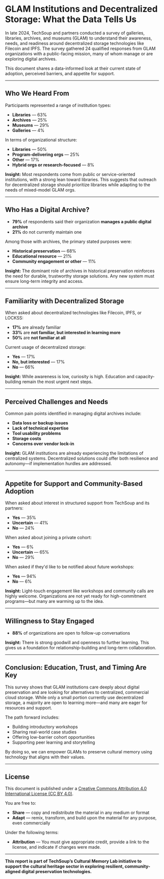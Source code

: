 # GLAM Institutions and Decentralized Storage: What the Data Tells Us

In late 2024, TechSoup and partners conducted a survey of galleries, libraries, archives, and museums (GLAM) to understand their awareness, needs, and readiness around decentralized storage technologies like Filecoin and IPFS. The survey gathered 24 qualified responses from GLAM organizations with a public-facing mission, many of whom manage or are exploring digital archives.

This document shares a data-informed look at their current state of adoption, perceived barriers, and appetite for support.

---

## Who We Heard From

Participants represented a range of institution types:

* **Libraries** — 63%
* **Archives** — 25%
* **Museums** — 29%
* **Galleries** — 4%

In terms of organizational structure:

* **Libraries** — 50%
* **Program-delivering orgs** — 25%
* **Other** — 17%
* **Hybrid orgs or research-focused** — 8%

**Insight:** Most respondents come from public or service-oriented institutions, with a strong lean toward libraries. This suggests that outreach for decentralized storage should prioritize libraries while adapting to the needs of mixed-model GLAM orgs.

---

## Who Has a Digital Archive?

* **79%** of respondents said their organization **manages a public digital archive**
* **21%** do not currently maintain one

Among those with archives, the primary stated purposes were:

* **Historical preservation** — 68%
* **Educational resource** — 21%
* **Community engagement or other** — 11%

**Insight:** The dominant role of archives in historical preservation reinforces the need for durable, trustworthy storage solutions. Any new system must ensure long-term integrity and access.

---

## Familiarity with Decentralized Storage

When asked about decentralized technologies like Filecoin, IPFS, or LOCKSS:

* **17%** are already familiar  
* **33%** are **not familiar, but interested in learning more**  
* **50%** are **not familiar at all**

Current usage of decentralized storage:

* **Yes** — 17%  
* **No, but interested** — 17%  
* **No** — 66%

**Insight:** While awareness is low, curiosity is high. Education and capacity-building remain the most urgent next steps.

---

## Perceived Challenges and Needs

Common pain points identified in managing digital archives include:

* **Data loss or backup issues**
* **Lack of technical expertise**
* **Tool usability problems**
* **Storage costs**
* **Concerns over vendor lock-in**

**Insight:** GLAM institutions are already experiencing the limitations of centralized systems. Decentralized solutions could offer both resilience and autonomy—if implementation hurdles are addressed.

---

## Appetite for Support and Community-Based Adoption

When asked about interest in structured support from TechSoup and its partners:

* **Yes** — 35%  
* **Uncertain** — 41%  
* **No** — 24%

When asked about joining a private cohort:

* **Yes** — 6%  
* **Uncertain** — 65%  
* **No** — 29%

When asked if they'd like to be notified about future workshops:

* **Yes** — 94%  
* **No** — 6%

**Insight:** Light-touch engagement like workshops and community calls are highly welcome. Organizations are not yet ready for high-commitment programs—but many are warming up to the idea.

---

## Willingness to Stay Engaged

* **88%** of organizations are open to follow-up conversations

**Insight:** There is strong goodwill and openness to further learning. This gives us a foundation for relationship-building and long-term collaboration.

---

## Conclusion: Education, Trust, and Timing Are Key

This survey shows that GLAM institutions care deeply about digital preservation and are looking for alternatives to centralized, commercial cloud storage. While only a small portion currently use decentralized storage, a majority are open to learning more—and many are eager for resources and support.

The path forward includes:

* Building introductory workshops  
* Sharing real-world case studies  
* Offering low-barrier cohort opportunities  
* Supporting peer learning and storytelling

By doing so, we can empower GLAMs to preserve cultural memory using technology that aligns with their values.

---

## License

This document is published under a [Creative Commons Attribution 4.0 International License (CC BY 4.0)](https://creativecommons.org/licenses/by/4.0/).

You are free to:

* **Share** — copy and redistribute the material in any medium or format  
* **Adapt** — remix, transform, and build upon the material for any purpose, even commercially  

Under the following terms:

* **Attribution** — You must give appropriate credit, provide a link to the license, and indicate if changes were made.

---

**This report is part of TechSoup’s Cultural Memory Lab initiative to support the cultural heritage sector in exploring resilient, community-aligned digital preservation technologies.**
